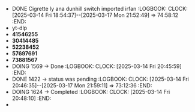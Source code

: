 - DONE Cigrette ly ana dunhill switch imported irfan
  :LOGBOOK:
  CLOCK: [2025-03-14 Fri 18:54:37]--[2025-03-17 Mon 21:52:49] =>  74:58:12
  :END:
- yt-dlp
- **41546255**
- **30414485**
- **52238452**
- **57697691**
- **73881567**
- DOING 1569 -> Done
  :LOGBOOK:
  CLOCK: [2025-03-14 Fri 20:45:59]
  :END:
- DONE 1422 -> status was pending
  :LOGBOOK:
  CLOCK: [2025-03-14 Fri 20:46:35]--[2025-03-17 Mon 21:59:11] =>  73:12:36
  :END:
- DOING 1624 -> Completed
  :LOGBOOK:
  CLOCK: [2025-03-14 Fri 20:48:10]
  :END:
-